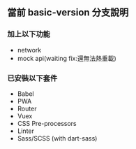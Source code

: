 ## 當前 basic-version 分支說明

### 加上以下功能

- network
- mock api(waiting fix:還無法熱重載)

### 已安裝以下套件

- Babel
- PWA
- Router
- Vuex
- CSS Pre-processors
- Linter
- Sass/SCSS (with dart-sass)
